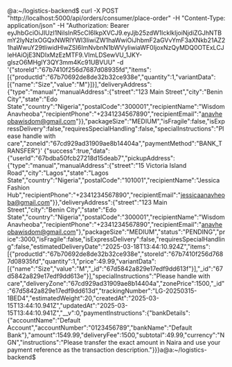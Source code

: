 @a:~/logistics-backend$ curl -X POST "http://localhost:5000/api/orders/consumer/place-order" -H "Content-Type: application/json" -H "Authorization: Bearer eyJhbGciOiJIUzI1NiIsInR5cCI6IkpXVCJ9.eyJjb25zdW1lcklkIjoiNjdiZGJhNTBmY2IyNzIxOGQxNWRlYWI3IiwiZW1haWwiOiJhbmF2aGVvYmF3aXNkb21AZ21haWwuY29tIiwidHlwZSI6ImNvbnN1bWVyIiwiaWF0IjoxNzQyMDQ0OTExLCJleHAiOjE3NDIxMzEzMTF9.VImLDSewVU_1JKY-glszO6MHglY3QY3mm4Kc91UBVUU" -d '{"storeId":"67b7410f256d7687d08935fd","items":[{"productId":"67b70692de8de32b32ce938e","quantity":1,"variantData":[{"name":"Size","value":"M"}]}],"deliveryAddress":{"type":"manual","manualAddress":{"street":"123 Main Street","city":"Benin City","state":"Edo State","country":"Nigeria","postalCode":"300001","recipientName":"Wisdom Anavheoba","recipientPhone":"+2341234567890","recipientEmail":"anavheobawisdom@gmail.com"}},"packageSize":"MEDIUM","isFragile":false,"isExpressDelivery":false,"requiresSpecialHandling":false,"specialInstructions":"Please handle with care","zoneId":"67cd929ad31909ae8b14404a","paymentMethod":"BANK_TRANSFER"}'
{"success":true,"data":{"userId":"67bdba50fcb27218d15deab7","pickupAddress":{"type":"manual","manualAddress":{"street":"15 Victoria Island Road","city":"Lagos","state":"Lagos State","country":"Nigeria","postalCode":"101001","recipientName":"Jessica Fashion Hub","recipientPhone":"+2341234567890","recipientEmail":"jessicaanavheoba@gmail.com"}},"deliveryAddress":{"street":"123 Main Street","city":"Benin City","state":"Edo State","country":"Nigeria","postalCode":"300001","recipientName":"Wisdom Anavheoba","recipientPhone":"+2341234567890","recipientEmail":"anavheobawisdom@gmail.com"},"packageSize":"MEDIUM","status":"PENDING","price":3000,"isFragile":false,"isExpressDelivery":false,"requiresSpecialHandling":false,"estimatedDeliveryDate":"2025-03-18T13:44:10.924Z","items":[{"productId":"67b70692de8de32b32ce938e","storeId":"67b7410f256d7687d08935fd","quantity":1,"price":49.99,"variantData":[{"name":"Size","value":"M","_id":"67d5842a829e17edf9dd613f"}],"_id":"67d5842a829e17edf9dd613e"}],"specialInstructions":"Please handle with care","deliveryZone":"67cd929ad31909ae8b14404a","zonePrice":1500,"_id":"67d5842a829e17edf9dd613d","trackingNumber":"LG-20250315-1BED4","estimatedWeight":20,"createdAt":"2025-03-15T13:44:10.941Z","updatedAt":"2025-03-15T13:44:10.941Z","__v":0,"paymentInstructions":{"bankDetails":{"accountName":"Default Account","accountNumber":"0123456789","bankName":"Default Bank"},"amount":1549.99,"deliveryFee":1500,"subtotal":49.99,"currency":"NGN","instructions":"Please transfer the exact amount in Naira and use your payment reference as the transaction description."}}}a@a:~/logistics-backend$ 